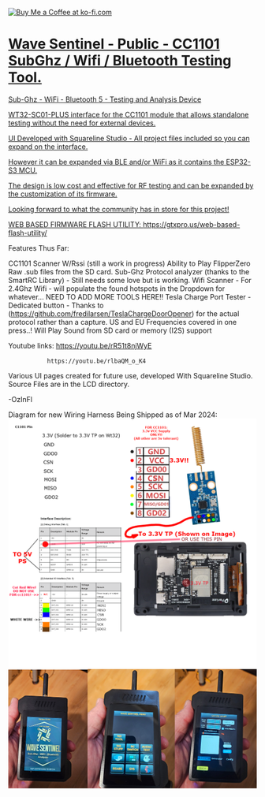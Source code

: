 
<a href='https://ko-fi.com/ozinfl' target='_blank'><img height='35' style='border:0px;height:46px;' src='https://az743702.vo.msecnd.net/cdn/kofi3.png?v=0' border='0' alt='Buy Me a Coffee at ko-fi.com' />

# Wave Sentinel - Public - CC1101 SubGhz / Wifi / Bluetooth Testing Tool.

Sub-Ghz - WiFi - Bluetooth 5 - Testing and Analysis Device

WT32-SC01-PLUS interface for the CC1101 module that allows standalone testing without the need for external devices.

UI Developed with Squareline Studio - All project files included so you can expand on the interface. 

However it can be expanded via BLE and/or WiFi as it contains the ESP32-S3 MCU.

The design is low cost and effective for RF testing and can be expanded by the customization of its firmware.

Looking forward to what the community has in store for this project!

WEB BASED FIRMWARE FLASH UTILITY: https://gtxpro.us/web-based-flash-utility/


Features Thus Far: 


CC1101 Scanner W/Rssi (still a work in progress)
Ability to Play FlipperZero Raw .sub files from the SD card. 
Sub-Ghz Protocol analyzer (thanks to the SmartRC Library) - Still needs some love but is working. 
Wifi Scanner - For 2.4Ghz Wifi - will populate the found hotspots in the Dropdown for whatever... NEED TO ADD MORE TOOLS HERE!!
Tesla Charge Port Tester - Dedicated button - Thanks to (https://github.com/fredilarsen/TeslaChargeDoorOpener) for the actual protocol rather than a capture.  US and EU Frequencies covered in one press..!
Will Play Sound from SD card or memory (I2S) support


Youtube links: https://youtu.be/rR51t8njWyE

               https://youtu.be/rlbaQM_o_K4

Various UI pages created for future use, developed With Squareline Studio. Source Files are in the LCD directory.

-OzInFl

Diagram for new Wiring Harness Being Shipped as of Mar 2024:
![alt text](DocsAndImages/WT32_ClipperDiagram_UPDATED.png?raw=true)
![alt text](https://github.com/OzInFl/CLIPPER1/blob/main/DocsAndImages/WavePreview.png?raw=true)
